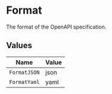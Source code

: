 # Format

The format of the OpenAPI specification.


## Values

| Name         | Value        |
| ------------ | ------------ |
| `FormatJSON` | json         |
| `FormatYaml` | yaml         |